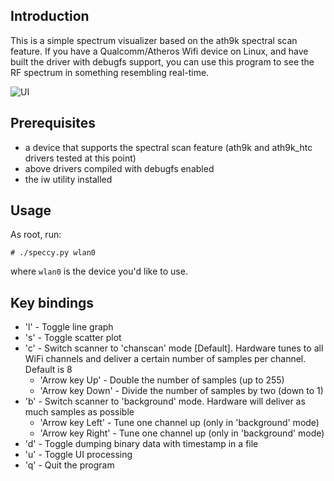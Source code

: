 ## Introduction

This is a simple spectrum visualizer based on the ath9k spectral scan feature.
If you have a Qualcomm/Atheros Wifi device on Linux, and have built the
driver with debugfs support, you can use this program to see the RF spectrum
in something resembling real-time.

![UI](http://bobcopeland.com/images/lj/speccy-anim.gif)

## Prerequisites

 * a device that supports the spectral scan feature (ath9k and ath9k\_htc
   drivers tested at this point)
 * above drivers compiled with debugfs enabled
 * the iw utility installed

## Usage

As root, run:
```
# ./speccy.py wlan0
```
where ```wlan0``` is the device you'd like to use.

## Key bindings

 * 'l' - Toggle line graph
 * 's' - Toggle scatter plot
 * 'c' - Switch scanner to 'chanscan' mode [Default]. Hardware tunes to all WiFi channels and deliver a certain number of samples per channel. Default is 8
   * 'Arrow key Up' - Double the number of samples (up to 255)
   * 'Arrow key Down' - Divide the number of samples by two (down to 1)
 * 'b' - Switch scanner to 'background' mode. Hardware will deliver as much samples as possible
   * 'Arrow key Left' - Tune one channel up (only in 'background' mode)
   * 'Arrow key Right' - Tune one channel up (only in 'background' mode)
 * 'd' - Toggle dumping binary data with timestamp in a file
 * 'u' - Toggle UI processing
 * 'q' - Quit the program

